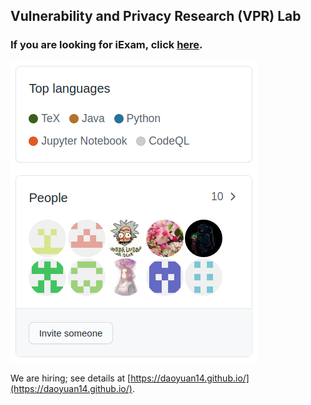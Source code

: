 ## Vulnerability and Privacy Research (VPR) Lab

### If you are looking for iExam, click [here](https://vprlab.github.io/iexam/).

![Image](https://raw.githubusercontent.com/VPRLab/VPRLab.github.io/master/VPRLabMembers.png)

We are hiring; see details at [https://daoyuan14.github.io/](https://daoyuan14.github.io/).
